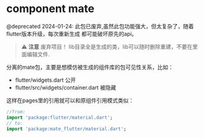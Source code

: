 # component mate

@deprecated 2024-01-24: 此包已废弃,虽然此包功能强大，但太复杂了，随着flutter版本升级，每次重新生成
都可能破坏原先的api。


> ⚠️ **注意** 废弃项目！
> lib目录全是生成的类，lib可以随时删除重建，不要在里面编辑文件.

分离的mate包，主要是想模仿被生成的组件库的包可见性关系，比如：
- flutter/widgets.dart 公开
- flutter/src/widgets/container.dart 被隐藏

这样在pages里的引用就可以和原组件引用模式类似：
```dart
//from:
import 'package:flutter/material.dart';
// to:
import 'package:mate_flutter/material.dart';
```
